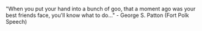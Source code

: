 "When you put your hand into a bunch of goo, that a moment ago was your best friends face, you'll know what to do..."
	 - George S. Patton (Fort Polk Speech) 